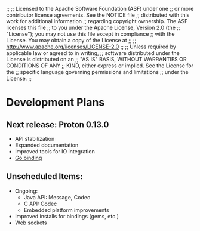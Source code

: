 ;;
;; Licensed to the Apache Software Foundation (ASF) under one
;; or more contributor license agreements.  See the NOTICE file
;; distributed with this work for additional information
;; regarding copyright ownership.  The ASF licenses this file
;; to you under the Apache License, Version 2.0 (the
;; "License"); you may not use this file except in compliance
;; with the License.  You may obtain a copy of the License at
;; 
;;   http://www.apache.org/licenses/LICENSE-2.0
;; 
;; Unless required by applicable law or agreed to in writing,
;; software distributed under the License is distributed on an
;; "AS IS" BASIS, WITHOUT WARRANTIES OR CONDITIONS OF ANY
;; KIND, either express or implied.  See the License for the
;; specific language governing permissions and limitations
;; under the License.
;;

# Development Plans

## Next release: Proton 0.13.0

 - API stabilization
 - Expanded documentation
 - Improved tools for IO integration
 - [Go binding](https://github.com/apache/qpid-proton/tree/master/proton-c/bindings/go/src/qpid.apache.org/README.md)
 
## Unscheduled Items:
 - Ongoing:
   + Java API: Message, Codec
   + C API: Codec
   + Embedded platform improvements
 - Improved installs for bindings (gems, etc.)
 - Web sockets

